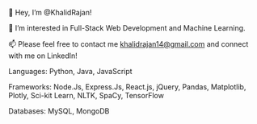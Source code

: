 👋 Hey, I’m @KhalidRajan!


👀 I’m interested in Full-Stack Web Development and Machine Learning.  

📫 Please feel free to contact me khalidrajan14@gmail.com and connect with me on LinkedIn!

Languages: Python, Java, JavaScript

Frameworks: Node.Js, Express.Js, React.js, jQuery, Pandas, Matplotlib, Plotly, Sci-kit Learn, NLTK, SpaCy, TensorFlow

Databases: MySQL, MongoDB

<!---
KhalidRajan/KhalidRajan is a ✨ special ✨ repository because its `README.md` (this file) appears on your GitHub profile.
You can click the Preview link to take a look at your changes.
--->
